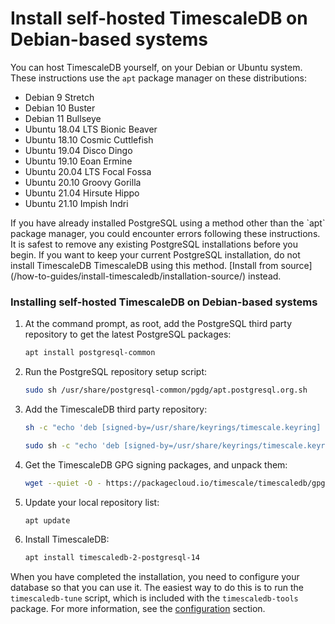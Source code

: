 # Install self-hosted TimescaleDB on Debian-based systems
You can host TimescaleDB yourself, on your Debian or Ubuntu system. These
instructions use the `apt` package manager on these distributions:

*   Debian 9 Stretch
*   Debian 10 Buster
*   Debian 11 Bullseye
*   Ubuntu 18.04 LTS Bionic Beaver
*   Ubuntu 18.10 Cosmic Cuttlefish
*   Ubuntu 19.04 Disco Dingo
*   Ubuntu 19.10 Eoan Ermine
*   Ubuntu 20.04 LTS Focal Fossa
*   Ubuntu 20.10 Groovy Gorilla
*   Ubuntu 21.04 Hirsute Hippo
*   Ubuntu 21.10 Impish Indri

<highlight type="warning">
If you have already installed PostgreSQL using a method other than the `apt`
package manager, you could encounter errors following these instructions. It is
safest to remove any existing PostgreSQL installations before you begin. If you
want to keep your current PostgreSQL installation, do not install TimescaleDB
TimescaleDB using this method.
[Install from source](/how-to-guides/install-timescaledb/installation-source/)
instead.
</highlight>

<procedure>

### Installing self-hosted TimescaleDB on Debian-based systems
1.  At the command prompt, as root, add the PostgreSQL third party repository
    to get the latest PostgreSQL packages:
    ```bash
    apt install postgresql-common
    ```
1.  Run the PostgreSQL repository setup script:
    ```bash
    sudo sh /usr/share/postgresql-common/pgdg/apt.postgresql.org.sh
    ```
1.  Add the TimescaleDB third party repository:
    <terminal>

    <tab label='Debian'>

    ```bash
    sh -c "echo 'deb [signed-by=/usr/share/keyrings/timescale.keyring] https://packagecloud.io/timescale/timescaledb/debian/ $(lsb_release -c -s) main' > /etc/apt/sources.list.d/timescaledb.list"
    ```

    </tab>

    <tab label="Ubuntu">

    ```bash
    sudo sh -c "echo 'deb [signed-by=/usr/share/keyrings/timescale.keyring] https://packagecloud.io/timescale/timescaledb/ubuntu/ $(lsb_release -c -s) main' > /etc/apt/sources.list.d/timescaledb.list"
    ```

    </tab>

    </terminal>
1.  Get the TimescaleDB GPG signing packages, and unpack them:
    ```bash
    wget --quiet -O - https://packagecloud.io/timescale/timescaledb/gpgkey | sudo gpg --dearmor -o /usr/share/keyrings/timescale.keyring
    ```
1.  Update your local repository list:
    ```bash
    apt update
    ```
1.  Install TimescaleDB:
    ```bash
    apt install timescaledb-2-postgresql-14
    ```

</procedure>

When you have completed the installation, you need to configure your database so that you can use it. The easiest way to do this is to run the `timescaledb-tune` script, which is included with the `timescaledb-tools` package. For more information, see the [configuration][config] section.


[config]: /how-to-guides/configuration/

